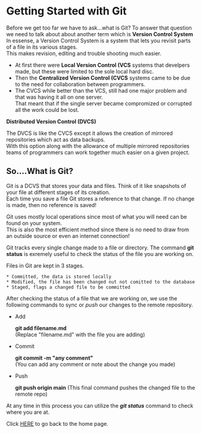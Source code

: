 # Getting Started with Git

Before we get too far we have to ask...what is Git? 
To answer that question we need to talk about about another term which is **Version Control System**
    In essense, a Version Control System is a system that lets you revisit parts of a file in its various stages.  
    This makes revision, editing and trouble shooting much easier.  

* At first there were **Local Version Control (VCS** systems that develpers made, but these were limited to the sole local hard disc.  
* Then the **Centralized Version Control (CVCS** systems came to be due to the need for collaboration between programmers.  
* The CVCS while better than the VCS, still had one major problem and that was having it all on one server.  
    That meant that if the single server became compromized or corrupted all the work could be lost.  

**Distributed Version Control (DVCS)**

The DVCS is like the CVCS except it allows the creation of mirrored repositories which act as data backups.  
With this option along with the allowance of multiple mirrored repositories teams of programmers can work together much easier on a given project.  

## So....What is Git?

Git is a DCVS that stores your data and files.  Think of it like snapshots of your file at different stages of its creation.  
Each time you save a file Git stores a reference to that change.  If no change is made, then no reference is saved! 

Git uses mostly local operations since most of what you will need can be found on your system.  
This is also the most efficient method since there is no need to draw from an outside source or even an internet connection! 

Git tracks every single change made to a file or directory.  The command **git status** is exremely useful to check the status of the file you are working on. 

Files in Git are kept in 3 stages.
    
    * Committed, the data is stored locally
    * Modified, the file has been changed nut not comitted to the database
    * Staged, flags a changed file to be committed



After checking the status of a file that we are working on, we use the following commands to sync or *push* our changes to the remote repository. 

* Add

    __git add filename.md__  
    (Replace "filename.md" with the file you are adding)
* Commit

    __git commit -m "any comment"__  
    (You can add any comment or note about the change you made)
* Push

    __git push origin main__ 
    (This final command pushes the changed file to the remote repo)

At any time in this process you can utilize the *__git status__* command to check where you are at.  





Click [HERE](README.md) to go back to the home page.